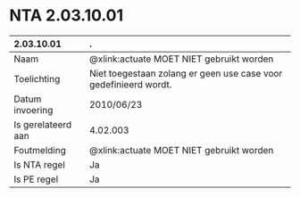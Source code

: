 # NTA 2.03.10.01

 2.03.10.01 | . 
 :--- | :--- 
 Naam | @xlink:actuate MOET NIET gebruikt worden 
 Toelichting | Niet toegestaan zolang er geen use case voor gedefinieerd wordt. 
 Datum invoering | 2010/06/23 
 Is gerelateerd aan | 4.02.003 
 Foutmelding | @xlink:actuate MOET NIET gebruikt worden 
 Is NTA regel | Ja 
 Is PE regel | Ja 
